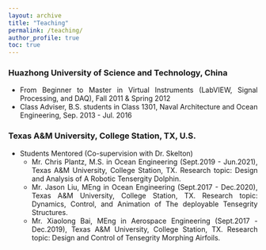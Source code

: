 ```yaml
---
layout: archive
title: "Teaching"
permalink: /teaching/
author_profile: true
toc: true
---
```


<div style="text-align: justify;" markdown="1">


### Huazhong University of Science and Technology, China   
- From Beginner to Master in Virtual Instruments (LabVIEW, Signal Processing, and DAQ), Fall 2011 & Spring 2012   
- Class Adviser, B.S. students in Class 1301, Naval Architecture and Ocean Engineering, Sep. 2013 - Jul. 2016


### Texas A&M University, College Station, TX, U.S.
- Students Mentored (Co-supervision with Dr. Skelton)
    * Mr. Chris Plantz, M.S. in Ocean Engineering (Sept.2019 - Jun.2021), Texas A&M University, College Station, TX. Research topic: Design and Analysis of A Robotic Tensergity Dolphin.
    * Mr. Jason Liu, MEng in Ocean Engineering (Sept.2017 - Dec.2020), Texas A&M University, College Station, TX. Research topic: Dynamics, Control, and Animation of The deployable Tensegrity Structures. 
    * Mr. Xiaolong Bai, MEng in Aerospace Engineering (Sept.2017 - Dec.2019), Texas A&M University, College Station, TX. Research topic: Design and Control of Tensegrity Morphing Airfoils.

</div>